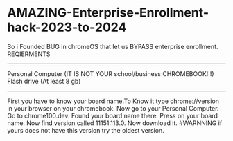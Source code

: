 # AMAZING-Enterprise-Enrollment-hack-2023-to-2024
So i Founded BUG in chromeOS that let us BYPASS enterprise enrollment.
REQIERMENTS
________________________________________________________________
Personal Computer (IT IS NOT YOUR school/business CHROMEBOOK!!!)
Flash drive (At least 8 gb)
________________________________________________________________
First you have to know your board name.To Know it type chrome://version in your browser on your chromebook.
Now go to your Personal Computer.
Go to chrome100.dev.
Found your board name there.
Press on your board name. 
Now find version called 11151.113.0.
Now download it.
#WARNNING if yours does not have this version try the oldest version.

